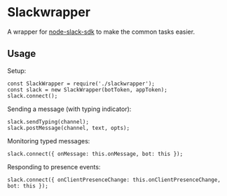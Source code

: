 # Slackwrapper

A wrapper for [node-slack-sdk](https://github.com/slackhq/node-slack-client) to make the common tasks easier.

## Usage

Setup:
```
const SlackWrapper = require('./slackwrapper');
const slack = new SlackWrapper(botToken, appToken);
slack.connect();
```

Sending a message (with typing indicator):
```
slack.sendTyping(channel);
slack.postMessage(channel, text, opts);
```

Monitoring typed messages:
```
slack.connect({ onMessage: this.onMessage, bot: this });
```

Responding to presence events:
```
slack.connect({ onClientPresenceChange: this.onClientPresenceChange, bot: this });
```